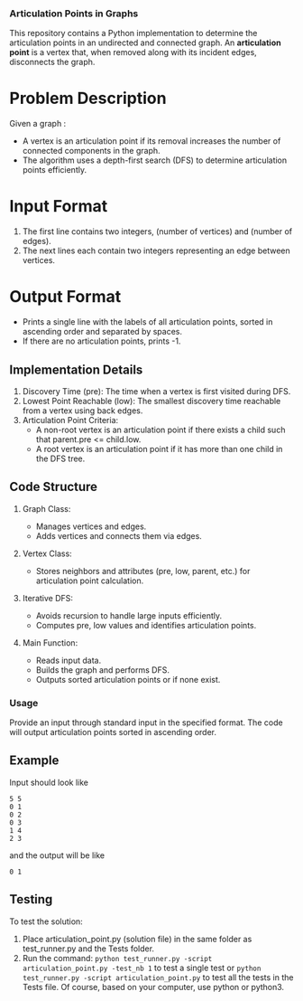 ### Articulation Points in Graphs
This repository contains a Python implementation to determine the articulation points in an undirected and connected graph. An **articulation point** is a vertex that, when removed along with its incident edges, disconnects the graph.

# Problem Description
Given a graph :
- A vertex  is an articulation point if its removal increases the number of connected components in the graph.
- The algorithm uses a depth-first search (DFS) to determine articulation points efficiently.

# Input Format
1. The first line contains two integers,  (number of vertices) and  (number of edges).
2. The next  lines each contain two integers representing an edge between vertices.

# Output Format
- Prints a single line with the labels of all articulation points, sorted in ascending order and separated by spaces.
- If there are no articulation points, prints -1.


## Implementation Details
1. Discovery Time (pre): The time when a vertex is first visited during DFS.
2. Lowest Point Reachable (low): The smallest discovery time reachable from a vertex using back edges.
3. Articulation Point Criteria:
   - A non-root vertex is an articulation point if there exists a child such that parent.pre <= child.low.
   - A root vertex is an articulation point if it has more than one child in the DFS tree.

## Code Structure
1. Graph Class:
   - Manages vertices and edges.
   - Adds vertices and connects them via edges.

2. Vertex Class:
   - Stores neighbors and attributes (pre, low, parent, etc.) for articulation point calculation.
  
4. Iterative DFS:
   - Avoids recursion to handle large inputs efficiently.
   - Computes pre, low values and identifies articulation points.

4. Main Function:
   - Reads input data.
   - Builds the graph and performs DFS.
   - Outputs sorted articulation points or  if none exist.


### Usage
Provide an input through standard input in the specified format. The code will output articulation points sorted in ascending order.

## Example
Input should look like
```
5 5
0 1
0 2
0 3
1 4
2 3 
```

and the output will be like
```
0 1
```


## Testing
To test the solution:
1. Place articulation_point.py (solution file) in the same folder as test_runner.py and the Tests folder.
2. Run the command:
```python test_runner.py -script articulation_point.py -test_nb 1```
to test a single test or
```python test_runner.py -script articulation_point.py```
to test all the tests in the Tests file. Of course, based on your computer, use python or python3.
